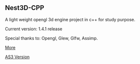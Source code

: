 Nest3D-CPP
-------------------------

A light weight opengl 3d engine project in c++ for study purpose.

Current version: 1.4.1 release

Special thanks to: Opengl, Glew, Glfw, Assimp.

[More](http://sindney.com/project/nest3d-cpp)

[AS3 Version](http://sindney.com/project/nest3d)